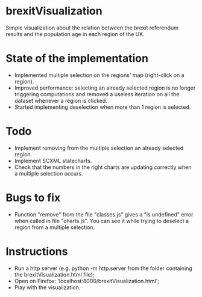 # brexitVisualization

Simple visualization about the relation between the brexit referendum results and the population age in each region of the UK.

# State of the implementation

-	Implemented multiple selection on the regions' map (right-click on a region).
-	Improved performance: selecting an already selected region is no longer triggering computations and removed a useless iteration on all the dataset whenever a region is clicked.
-	Started implementing deselection when more than 1 region is selected.

# Todo 

-	Implement removing from the multiple selection an already selected region.
-	Implement SCXML statecharts.
-	Check that the numbers in the right charts are updating correctly when a multiple selection occurs.

# Bugs to fix

-	Function "remove" from the file "classes.js" gives a "is undefined" error when called in file "charts.js". You can see it while trying to deselect a region from a multiple selection.

# Instructions

- 	Run a http server (e.g. python -m http.server from the folder containing the brexitVisualization.html file);
- 	Open on Firefox: 'localhost:8000/brexitVisualization.html';
- 	Play with the visualization.
